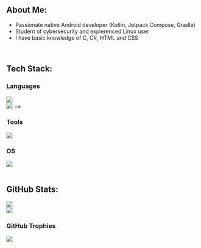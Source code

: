 ## About Me:
- Passionate native Android developer (Kotlin, Jetpack Compose, Gradle)
- Student of cybersecurity and expierenced Linux user
- I have basic knowledge of C, C#, HTML and CSS
</br>

## Tech Stack:

### Languages

![](https://go-skill-icons.vercel.app/api/icons?i=kotlin,c,cs,markdown,html,css&perline=7)
</br>
![](https://github-readme-stats-crowthedev.vercel.app/api/top-langs/?username=VranaPavel&theme=blue-green&hide_border=false&include_all_commits=true&count_private=true&layout=compact) -->

### Tools
  
![](https://go-skill-icons.vercel.app/api/icons?i=jetpackcompose,gradle,git,docker,androidstudio,neovim,figma&perline=7)

### OS
![](https://go-skill-icons.vercel.app/api/icons?i=linux,arch,android)
</br></br>

## GitHub Stats:
![](https://github-readme-stats.vercel.app/api?username=VranaPavel&theme=blue-green&hide_border=false&include_all_commits=true&count_private=true)<br/>
![](https://github-readme-streak-stats.herokuapp.com/?user=VranaPavel&theme=blue-green&hide_border=false)<br/>

<!--![](https://github-readme-stats.vercel.app/api/top-langs/?username=VranaPavel&theme=blue-green&hide_border=false&include_all_commits=false&count_private=false&layout=compact) -->

### GitHub Trophies
![](https://github-profile-trophy.vercel.app/?username=VranaPavel&theme=algolia&no-frame=false&no-bg=false&margin-w=4)
